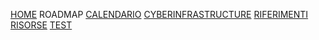 [HOME](https://simlabunipr.github.io/)   ROADMAP   [CALENDARIO](https://simlabunipr.github.io/calendario.html)  [CYBERINFRASTRUCTURE](https://simlabunipr.github.io/hubzero.html)  [RIFERIMENTI](https://simlabunipr.github.io/riferimenti.html) [RISORSE](https://simlabunipr.github.io/risorse.html) [TEST](https://simlabunipr.github.io/test.html)
